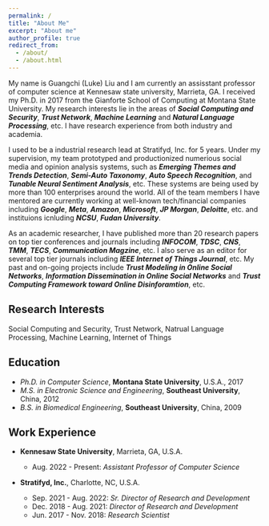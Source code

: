```yaml
---
permalink: /
title: "About Me"
excerpt: "About me"
author_profile: true
redirect_from: 
  - /about/
  - /about.html
---
```


My name is Guangchi (Luke) Liu and I am currently an assisstant professor of computer science at Kennesaw state university, Marrieta, GA. I received my Ph.D. in 2017 from the Gianforte School of Computing at Montana State University. My research interests lie in the areas of ***Social Computing and Security***, ***Trust Network***, ***Machine Learning*** and ***Natural Language Processing***, etc. I have research experience from both industry and academia. 

I used to be a industrial research lead at Stratifyd, Inc. for 5 years. Under my supervision, my team prototyped and productionized numerious social media and opinion analysis systems, such as ***Emerging Themes and Trends Detection***, ***Semi-Auto Taxonomy***, ***Auto Speech Recognition***, and ***Tunable Neural Sentiment Analysis***, etc. These systems are being used by more than 100 enterprises around the world. All of the team members I have mentored are currently working at well-known tech/financial companies including ***Google***, ***Meta***, ***Amazon***, ***Microsoft***, ***JP Morgan***, ***Deloitte***, etc. and instituions icnluding ***NCSU***, ***Fudan University***.

As an academic researcher, I have published more than 20 research papers on top tier conferences and journals including ***INFOCOM***, ***TDSC***, ***CNS***, ***TMM***, ***TECS***, ***Communication Magzine***, etc. I also serve as an editor for several top tier journals including ***IEEE Internet of Things Journal***, etc. My past and on-going projects include ***Trust Modeling in Online Social Networks***, ***Information Dissemination in Online Social Networks*** and ***Trust Computing Framework toward Online Disinforamtion***, etc. 



Research Interests
------
Social Computing and Security, Trust Network, Natrual Language Processing, Machine Learning, Internet of Things


Education
------
* *Ph.D. in Computer Science*, **Montana State University**, U.S.A., 2017
* *M.S. in Electronic Science and Engineering*, **Southeast University**, China, 2012
* *B.S. in Biomedical Engineering*, **Southeast University**, China, 2009


Work Experience
------
* **Kennesaw State University**, Marrieta, GA, U.S.A.
  * Aug. 2022 - Present: *Assistant Professor of Computer Science*
  
  
* **Stratifyd, Inc.**, Charlotte, NC, U.S.A.
  * Sep. 2021 - Aug. 2022: *Sr. Director of Research and Development*
  * Dec. 2018 - Aug. 2021: *Director of Research and Development*
  * Jun. 2017 - Nov. 2018: *Research Scientist*
  




